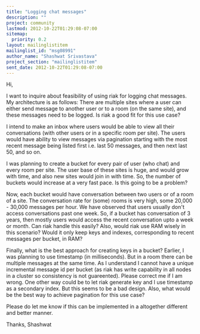 ```yaml
---
title: "Logging chat messages"
description: ""
project: community
lastmod: 2012-10-22T01:29:08-07:00
sitemap:
  priority: 0.2
layout: mailinglistitem
mailinglist_id: "msg08991"
author_name: "Shashwat Srivastava"
project_section: "mailinglistitem"
sent_date: 2012-10-22T01:29:08-07:00
---
```



Hi,

I want to inquire about feasibility of using riak for logging chat
messages. My architecture is as follows: There are multiple sites where a
user can either send message to another user or to a room (on the same
site), and these messages need to be logged. Is riak a good fit for this
use case?

I intend to make an inbox where users would be able to view all their
conversations (with other users or in a specific room per site). The users
would have ability to view messages via pagination starting with the most
recent message being listed first i.e. last 50 messages, and then next last
50, and so on.

I was planning to create a bucket for every pair of user (who chat) and
every room per site. The user base of these sites is huge, and would grow
with time, and also new sites would join in with time. So, the number of
buckets would increase at a very fast pace. Is this going to be a problem?

Now, each bucket would have conversation between two users or of a room of
a site. The conversation rate for (some) rooms is very high, some 20,000 -
30,000 messages per hour. We have observed that users usually don't access
conversations past one week. So, if a bucket has conversation of 3 years,
then mostly users would access the recent conversation upto a week or
month. Can riak handle this easily? Also, would riak use RAM wisely in this
scenario? Would it only keep keys and indexes, corresponding to recent
messages per bucket, in RAM?

Finally, what is the best approach for creating keys in a bucket? Earlier,
I was planning to use timestamp (in milliseconds). But in a room there can
be multiple messages at the same time. As I understand I cannot have
a unique incremental message id per bucket (as riak has write capability in
all nodes in a cluster so consistency is not guareented). Please correct me
if I am wrong. One other way could be to let riak generate key and I use
timestamp as a secondary index. But this seems to be a bad design. Also,
what would be the best way to achieve pagination for this use case?

Please do let me know if this can be implemented in a altogether different
and better manner.

Thanks,
Shashwat
